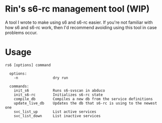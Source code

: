 # Rin's s6-rc management tool (WIP)

A tool I wrote to make using s6 and s6-rc easier.
If you're not familiar with how s6 and s6-rc work, then I'd recommend avoiding
using this tool in case problems occur.

# Usage

```
rs6 [options] command

  options:
    -n                dry run

  commands:
    init_s6           Runs s6-svscan in abduco
    init_s6-rc        Initializes s6-rc state
    compile_db        Compiles a new db from the service definitions
    update_live_db    Updates the db that s6-rc is using to the newest one
    svc_list_up       List active services
    svc_list_down     List inactive services

```
